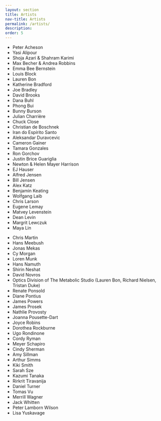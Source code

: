 ```yaml
---
layout: section
title: Artists
nav-title: Artists
permalink: /artists/
description:
order: 5
---
```


<div class="grid-container padding-0">
  <div class="grid-row">
    <div class="grid-col-4">
      <ul class="add-list-reset">
        <li>Peter Acheson</li>
        <li>Yasi Alipour</li>
        <li>Shoja Azari & Shahram Karimi</li>
        <li>Max Becher & Andrea Robbins</li>
        <li>Emma Bee Bernstein</li>
        <li>Louis Block</li>
        <li>Lauren Bon</li>
        <li>Katherine Bradford</li>
        <li>Joe Bradley</li>
        <li>David Brooks</li>
        <li>Dana Buhl</li>
        <li>Phong Bui</li>
        <li>Bunny Burson</li>
        <li>Julian Charrière</li>
        <li>Chuck Close</li>
        <li>Christian de Boschnek</li>
        <li>Iran do Espírito Santo</li>
        <li>Aleksandar Duravcevic</li>
        <li>Cameron Gainer</li>
        <li>Tamara Gonzales</li>
        <li>Ron Gorchov</li>
        <li>Justin Brice Guariglia</li>
        <li>Newton & Helen Mayer Harrison</li>
        <li>EJ Hauser</li>
        <li>Alfred Jensen</li>
        <li>Bill Jensen</li>
        <li>Alex Katz</li>
        <li>Benjamin Keating</li>
        <li>Wolfgang Laib</li>
        <li>Chris Larson</li>
        <li>Eugene Lemay</li>
        <li>Matvey Levenstein</li>
        <li>Dean Levin</li>
        <li>Margrit Lewczuk</li>
        <li>Maya Lin</li>
      </ul>
    </div>
    <div class="grid-col-4">
      <ul class="add-list-reset">
        <li>Chris Martin</li>
        <li>Hans Meebush</li>
        <li>Jonas Mekas</li>
        <li>Cy Morgan</li>
        <li>Loren Munk</li>
        <li>Hans Namuth</li>
        <li>Shirin Neshat</li>
        <li>David Novros</li>
        <li>Optics Division of The Metabolic Studio (Lauren Bon, Richard Nielsen, Tristan Duke)</li>
        <li>Renate Ponsold</li>
        <li>Diane Pontius</li>
        <li>James Powers</li>
        <li>James Prosek</li>
        <li>Nathlie Provosty</li>
        <li>Joanna Pousette-Dart</li>
        <li>Joyce Robins</li>
        <li>Dorothea Rockburne</li>
        <li>Ugo Rondinone</li>
        <li>Cordy Ryman</li>
        <li>Meyer Schapiro</li>
        <li>Cindy Sherman</li>
        <li>Amy Sillman</li>
        <li>Arthur Simms</li>
        <li>Kiki Smith</li>
        <li>Sarah Sze</li>
        <li>Kazumi Tanaka</li>
        <li>Rirkrit Tiravanija</li>
        <li>Daniel Turner</li>
        <li>Tomas Vu</li>
        <li>Merrill Wagner</li>
        <li>Jack Whitten</li>
        <li>Peter Lamborn Wilson</li>
        <li>Lisa Yuskavage</li>
      </ul>
    </div>
  </div>
</div>
